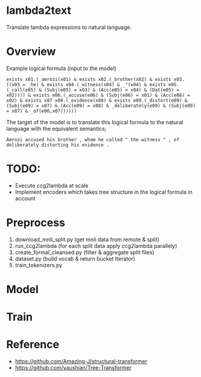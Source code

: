 # lambda2text

Translate lambda expressions to natural language.

# Overview

Example logical formula (input to the model)

```
exists x01.(_amrozi(x01) & exists x02.(_brother(x02) & exists x03.((x03 = _he) & exists x04.(_witness(x04) & _"(x04) & exists e05.(_call(e05) & (Subj(e05) = x03) & (Acc(e05) = x04) & (Dat(e05) = x02)))) & exists e06.(_accuse(e06) & (Subj(e06) = x01) & (Acc(e06) = x02) & exists x07 x08.(_evidence(x08) & exists e09.(_distort(e09) & (Subj(e09) = x07) & (Acc(e09) = x08) & _deliberately(e09) & (Subj(e09) = x07) & _of(e06,x07))))))
```

The target of the model is to translate this logical formula to the natural language with the equivalent semantics;

```
Amrozi accused his brother , whom he called " the witness " , of deliberately distorting his evidence .
```

# TODO:

- Execute ccg2lambda at scale
- Implement encoders which takes tree structure in the logical formula in account

# Preprocess

1. download_mnli_split.py (get mnli data from remote & split)
2. run_ccg2lambda (for each split data apply ccg2lambda parallely)
3. create_formal_cleansed.py (filter & aggregate split files)
4. dataset.py (build vocab & return bucket Iterator)
5. train_tokenizers.py

# Model

# Train

# Reference

- https://github.com/Amazing-J/structural-transformer
- https://github.com/yaushian/Tree-Transformer
